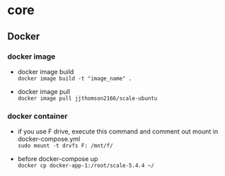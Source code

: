 # core

## Docker

### docker image

* docker image build  
` docker image build -t "image_name" . `

* docker image pull  
` docker image pull jjthomson2166/scale-ubuntu `

### docker container

* if you use F drive, execute this command and comment out mount in docker-compose.yml  
` sudo mount -t drvfs F: /mnt/f/ `

* before docker-compose up  
` docker cp docker-app-1:/root/scale-5.4.4 ~/ `

